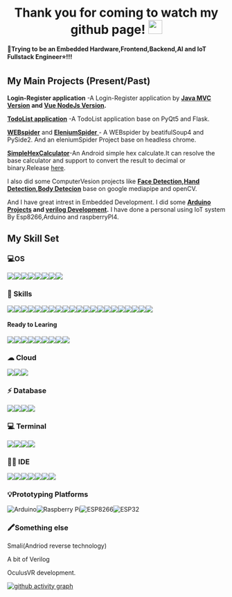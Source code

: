 

<h1 align="center">Thank you for coming to watch my github page!
<img src="https://github.com/blackcater/blackcater/raw/main/images/Hi.gif" height="32"/></h1>

**🌱Trying to be an Embedded Hardware,Frontend,Backend,AI and IoT Fullstack Engineer⭐!!!**

## My Main Projects (Present/Past)

**Login-Register application** -A Login-Register application by **[Java MVC Version](https://github.com/Wedjat98/Login-Register-JavaVersion) and [Vue NodeJs Version](https://github.com/Wedjat98/Login-RegisterAPP).**

[**TodoList application**](https://github.com/Wedjat98/ToDoListAPP) -A TodoList application base on PyQt5 and Flask.

[**WEBspider**](https://github.com/Wedjat98/WeiboSpider) and [**EleniumSpider** ](https://github.com/Wedjat98/SeleniumSpider)- A WEBspider by beatifulSoup4 and PySide2. And an eleniumSpider Project base on headless chrome.

[**SimpleHexCalculator**](https://github.com/Wedjat98/SimpleHexCalculator)-An Android simple hex calculate.It can resolve the base calculator and support to convert the result to decimal or binary.Release [here](https://github.com/Wedjat98/SimpleHexCalculator/releases/tag/Alpha).

I also did some ComputerVesion projects like **[Face Detection](https://github.com/Wedjat98/Face-Detection),[Hand Detection](https://github.com/Wedjat98/HandDetect),[Body Detecion](https://github.com/Wedjat98/BodyTrack)** base on google mediapipe and openCV.

And I have great intrest in Embedded Development. I did some **[Arduino Projects](https://github.com/Wedjat98/Arduino-Backup) and [verilog Development](https://github.com/Wedjat98/FPGA-VerilogLearning).** I have done a personal using IoT system By Esp8266,Arduino and raspberryPI4.




## My Skill Set  

### 💻OS

![](https://img.shields.io/badge/Android-3DDC84?style=for-the-badge&logo=android&logoColor=white)![](https://img.shields.io/badge/Cent%20OS-262577?style=for-the-badge&logo=CentOS&logoColor=white)![](https://img.shields.io/badge/Debian-A81D33?style=for-the-badge&logo=debian&logoColor=white)![](https://img.shields.io/badge/Deepin-007CFF?style=for-the-badge&logo=deepin&logoColor=white)![](https://img.shields.io/badge/iOS-000000?style=for-the-badge&logo=ios&logoColor=white)![](https://img.shields.io/badge/manjaro-35BF5C?style=for-the-badge&logo=manjaro&logoColor=white)![](https://img.shields.io/badge/Ubuntu-E95420?style=for-the-badge&logo=ubuntu&logoColor=white)![](https://img.shields.io/badge/Windows-0078D6?style=for-the-badge&logo=windows&logoColor=white)

### 🚀 Skills

![](https://img.shields.io/badge/HTML5-E34F26?style=for-the-badge&logo=html5&logoColor=white)![](https://img.shields.io/badge/CSS3-1572B6?style=for-the-badge&logo=css3&logoColor=white)![](https://img.shields.io/badge/JavaScript-F7DF1E?style=for-the-badge&logo=javascript&logoColor=black)![](https://img.shields.io/badge/TypeScript-007ACC?style=for-the-badge&logo=typescript&logoColor=white)![](https://img.shields.io/badge/json%20web%20tokens-323330?style=for-the-badge&logo=json-web-tokens&logoColor=pink)![](https://img.shields.io/badge/Vue.js-35495E?style=for-the-badge&logo=vue.js&logoColor=4FC08D)![](https://img.shields.io/badge/Bootstrap-563D7C?style=for-the-badge&logo=bootstrap&logoColor=white)![](https://img.shields.io/badge/C-00599C?style=for-the-badge&logo=c&logoColor=white)![](https://img.shields.io/badge/Python-3776AB?style=for-the-badge&logo=python&logoColor=white)![](https://img.shields.io/badge/Java-ED8B00?style=for-the-badge&logo=java&logoColor=white)![](https://img.shields.io/badge/Go-00ADD8?style=for-the-badge&logo=go&logoColor=white)![](https://img.shields.io/badge/Ruby-CC342D?style=for-the-badge&logo=ruby&logoColor=white)![](https://img.shields.io/badge/Node.js-43853D?style=for-the-badge&logo=node.js&logoColor=white)![](https://img.shields.io/badge/Lua-2C2D72?style=for-the-badge&logo=lua&logoColor=white)![](https://img.shields.io/badge/PHP-777BB4?style=for-the-badge&logo=php&logoColor=white)![](https://img.shields.io/badge/Markdown-000000?style=for-the-badge&logo=markdown&logoColor=white)![](https://img.shields.io/badge/jQuery-0769AD?style=for-the-badge&logo=jquery&logoColor=white)![](https://img.shields.io/badge/Spring-6DB33F?style=for-the-badge&logo=spring&logoColor=white)![](https://img.shields.io/badge/Flask-000000?style=for-the-badge&logo=flask&logoColor=white)![](https://img.shields.io/badge/TensorFlow-FF6F00?style=for-the-badge&logo=tensorflow&logoColor=white)![](https://img.shields.io/badge/Wordpress-21759B?style=for-the-badge&logo=wordpress&logoColor=white)

#### Ready to Learing

![](https://img.shields.io/badge/Rust-000000?style=for-the-badge&logo=rust&logoColor=white)![](https://img.shields.io/badge/Dart-0175C2?style=for-the-badge&logo=dart&logoColor=white)![](https://img.shields.io/badge/React-20232A?style=for-the-badge&logo=react&logoColor=61DAFB)![](https://img.shields.io/badge/Django-092E20?style=for-the-badge&logo=django&logoColor=white)![](https://img.shields.io/badge/Flutter-02569B?style=for-the-badge&logo=flutter&logoColor=white)![](https://img.shields.io/badge/Kotlin-0095D5?&style=for-the-badge&logo=kotlin&logoColor=white)![](https://img.shields.io/badge/Swift-FA7343?style=for-the-badge&logo=swift&logoColor=white)![](https://img.shields.io/badge/R-276DC3?style=for-the-badge&logo=r&logoColor=white)![](https://img.shields.io/badge/Oculus%20VR-6CB0DF?style=for-the-badge&logo=Oculus&logoColor=white)

### ☁ Cloud

![](https://img.shields.io/badge/Alibaba_Cloud-FF6A00?style=for-the-badge&logo=alibabacloud&logoColor=white)![](https://img.shields.io/badge/Amazon_AWS-FF9900?style=for-the-badge&logo=amazonaws&logoColor=white)![](https://img.shields.io/badge/Azure_DevOps-0078D7?style=for-the-badge&logo=azure-devops&logoColor=white)

### ⚡ Database

![](https://img.shields.io/badge/MySQL-005C84?style=for-the-badge&logo=mysql&logoColor=white)![](https://img.shields.io/badge/MongoDB-4EA94B?style=for-the-badge&logo=mongodb&logoColor=white)![](https://img.shields.io/badge/Oracle-F80000?style=for-the-badge&logo=Oracle&logoColor=white)![](https://img.shields.io/badge/SQLite-07405E?style=for-the-badge&logo=sqlite&logoColor=white)

### 💻 Terminal

![](https://img.shields.io/badge/GIT-E44C30?style=for-the-badge&logo=git&logoColor=white)![](https://img.shields.io/badge/windows%20terminal-4D4D4D?style=for-the-badge&logo=windows%20terminal&logoColor=white)![](https://img.shields.io/badge/GNU%20Bash-4EAA25?style=for-the-badge&logo=GNU%20Bash&logoColor=white)![](https://img.shields.io/badge/Powershell-2CA5E0?style=for-the-badge&logo=powershell&logoColor=white)

### 👩‍💻 IDE

![](https://img.shields.io/badge/Visual_Studio-5C2D91?style=for-the-badge&logo=visual%20studio&logoColor=white)![](https://img.shields.io/badge/VIM-%2311AB00.svg?&style=for-the-badge&logo=vim&logoColor=white)![](https://img.shields.io/badge/PyCharm-000000.svg?&style=for-the-badge&logo=PyCharm&logoColor=white)![](https://img.shields.io/badge/Visual_Studio_Code-0078D4?style=for-the-badge&logo=visual%20studio%20code&logoColor=white)![](https://img.shields.io/badge/Eclipse-2C2255?style=for-the-badge&logo=eclipse&logoColor=white)![](https://img.shields.io/badge/IntelliJ_IDEA-000000.svg?style=for-the-badge&logo=intellij-idea&logoColor=white)![](https://img.shields.io/badge/Arduino_IDE-00979D?style=for-the-badge&logo=arduino&logoColor=white)

### 💡Prototyping Platforms

![Arduino](https://img.shields.io/badge/Arduino-00979D?style=for-the-badge&logo=Arduino&logoColor=white)![Raspberry Pi](https://img.shields.io/badge/Raspberry%20Pi-A22846?style=for-the-badge&logo=Raspberry%20Pi&logoColor=white)![ESP8266](https://img.shields.io/badge/ESP8266-6CB0DF?style=for-the-badge)![ESP32](https://img.shields.io/badge/ESP32-4B35AAF?style=for-the-badge)


### 🖍Something else

Smali(Andriod reverse technology)

A bit of Verilog

OculusVR development.




[![github activity graph](https://activity-graph.herokuapp.com/graph?username=Wedjat98&theme=react-dark)](https://github.com/ashutosh00710/github-readme-activity-graph)


